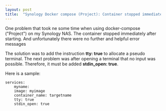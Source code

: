 ```yaml
---
layout: post
title:  "Synology Docker compose (Project): Container stopped immediately after starting"
---
```


One problem that took ne some time when using docker-compose ("Project") on my Synology NAS. The container stopped immediately after starting. And unfortunately there were no further and helpful error messages

The solution was to add the instruction **tty: true** to allocate a pseudo terminal.
The next problem was after opening a terminal that no input was possible. Therefore, it must be added **stdin_open: true**.

Here is a sample:

```
services:
    myname:
    image: myimage
    container_name: targetname
    tty: true      
    stdin_open: true
```




